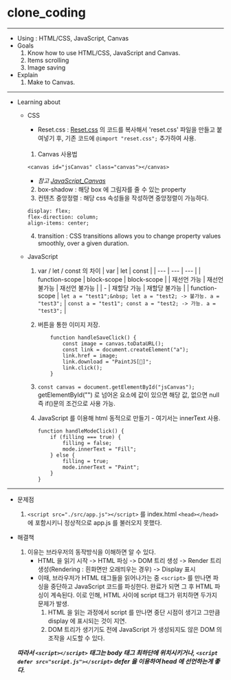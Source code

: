 # clone_coding
-----
* Using : HTML/CSS, JavaScript, Canvas
* Goals
    1. Know how to use HTML/CSS, JavaScript and Canvas.
    2. Items scrolling
    3. Image saving
* Explain
    1. Make to Canvas.
-----
* Learning about
    - CSS
        - Reset.css : [Reset.css](https://meyerweb.com/eric/tools/css/reset/) 의 코드를 복사해서 'reset.css' 파일을 만들고 붙여넣기 후, 기존 코드에 ```@import "reset.css";``` 추가하여 사용.<br></br>
        1. Canvas 사용법
        ```
        <canvas id="jsCanvas" class="canvas"></canvas>
        ```
        - <i>참고
        [JavaScript_Canvas](https://developer.mozilla.org/en-US/docs/Web/API/Canvas_API/Tutorial)</i>
    
        2. box-shadow : 해당 box 에 그림자를 줄 수 있는 property
        3. 컨텐츠 중앙정렬 : 해당 css 속성들을 작성하면 중앙정렬이 가능하다.
        ```
        display: flex;
        flex-direction: column;
        align-items: center;
        ```
        4. transition : CSS transitions allows you to change property values smoothly, over a given duration.

    - JavaScript
        1. var / let / const 의 차이
            |  var  |  let  |  const  |
            | --- | --- | --- |
            |  function-scope  |  block-scope   |  block-scope   |
            |  재선언 가능  |  재선언 불가능   |  재선언 불가능   |
            |  -  |  재할당 가능   |  재할당 불가능   |
            |  function-scope  |  ``` let a = "test1";&nbsp; let a = "test2; -> 불가능. a = "test3"; ```   |  ``` const a = "test1"; const a = "test2; -> 가능. a = "test3"; ```   |


        2. 버튼을 통한 이미지 저장.
            ```
                function handleSaveClick() {
                    const image = canvas.toDataURL();
                    const link = document.createElement("a");
                    link.href = image;
                    link.download = "PaintJS[🎨]";
                    link.click();
                }
            ```
        3. ``` const canvas = document.getElementById("jsCanvas"); ``` getElementById("") 로 넘어온 요소에 값이 있으면 해당 값, 없으면 null 즉 if()문의 조건으로 사용 가능.

        4. JavaScript 를 이용해 html 동적으로 만들기 - 여기서는 innerText 사용.
            ```
            function handleModeClick() {
                if (filling === true) {
                    filling = false;
                    mode.innerText = "Fill";
                } else {
                    filling = true;
                    mode.innerText = "Paint";
                }
            }
            ```
--- 
* 문제점
    1. ``` <script src="./src/app.js"></script> ``` 를 index.html ``` <head></head> ``` 에 포함시키니 정상적으로 app.js 를 불러오지 못했다.
* 해결책
    1. 이유는 브라우저의 동작방식을 이해하면 알 수 있다.
        - HTML 을 읽기 시작 -> HTML 파싱 -> DOM 트리 생성 -> Render 트리 생성(Rendering : 흰화면만 오래띄우는 경우) -> Display 표시
        - 이때, 브라우저가 HTML 태그들을 읽어나가는 중 ```<script>``` 를 만나면 파싱을 중단하고 JavaScript 코드를 파싱한다. 완료가 되면 그 후 HTML 파싱이 계속된다.
        이로 인해, HTML 사이에 script 태그가 위치하면 두가지 문제가 발생.
            1. HTML 을 읽는 과정에서 script 를 만나면 중단 시점이 생기고 그만큼 display 에 표시되는 것이 지연.
            2. DOM 트리가 생기기도 전에 JavaScript 가 생성되지도 않은 DOM 의 조작을 시도할 수 있다.

    <b><i>따라서 ```<script></script>``` 태그는 body 태그 최하단에 위치시키거나, ```<script defer src="script.js"></script>``` defer 을 이용하여 head 에 선언하는게 좋다. </i></b>
